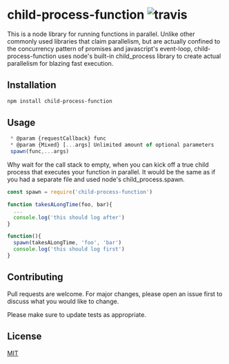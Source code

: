 # child-process-function ![travis](https://travis-ci.org/11grossmane/child-process-function.svg?branch=master)

This is a node library for running functions in parallel. Unlike other commonly used libraries that claim parallelism, but are actually confined to the concurrency pattern of promises and javascript's event-loop, child-process-function uses node's built-in child_process library to create actual parallelism for blazing fast execution.

## Installation

```bash
npm install child-process-function
```

## Usage

```javascript
 * @param {requestCallback} func
 * @param {Mixed} [...args] Unlimited amount of optional parameters
 spawn(func,...args)
```

Why wait for the call stack to empty, when you can kick off a true child process that executes your function in parallel. It would be the same as if you had a separate file and used node's child_process.spawn.

```javascript
const spawn = require('child-process-function')

function takesALongTime(foo, bar){
  ...
  console.log('this should log after')
}

function(){
  spawn(takesALongTime, 'foo', 'bar')
  console.log('this should log first')
}
```

## Contributing

Pull requests are welcome. For major changes, please open an issue first to discuss what you would like to change.

Please make sure to update tests as appropriate.

## License

[MIT](https://choosealicense.com/licenses/mit/)

